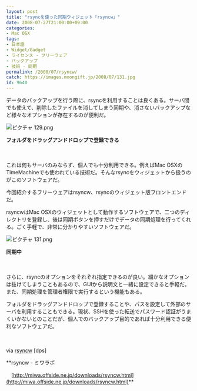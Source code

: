 ```yaml
---
layout: post
title: "rsyncを使った同期ウィジェット「rsyncw」"
date: 2008-07-27T21:00:00+09:00
categories:
- Mac OSX
tags: 
- 日本語
- Widget/Gadget
- ライセンス - フリーウェア
- バックアップ
- 技術 - 同期
permalink: /2008/07/rsyncw/
catch: https://images.moongift.jp/2008/07/131.jpg
id: 9640
---
```

データのバックアップを行う際に、rsyncを利用することは良くある。サーバ間でも使えて、削除したファイルを消してしまう同期や、消さないバックアップなど様々なオプションが存在するのが便利だ。

  

![ピクチャ 129.png](https://images.moongift.jp/2008/07/129.jpg)

  

**フォルダをドラッグアンドドロップで登録できる**

  

　

  

これは何もサーバのみならず、個人でも十分利用できる。例えばMac OSXのTimeMachineでも使われている技術だ。そんなrsyncをウィジェットから扱うのがこのソフトウェアだ。

  

今回紹介するフリーウェアはrsyncw、rsyncのウィジェット版フロントエンドだ。

  
  
<!--more-->  

rsyncwはMac OSXのウィジェットとして動作するソフトウェアで、二つのディレクトリを登録し、後は同期ボタンを押すだけでデータの同期処理を行ってくれる。ごく手軽で、非常に分かりやすいソフトウェアだ。

  

![ピクチャ 131.png](https://images.moongift.jp/2008/07/131.jpg)  
  
**同期中**

  

　

  

さらに、rsyncのオプションをそれぞれ指定できるのが良い。細かなオプションは抜けてしまうこともあるので、GUIから説明文と一緒に設定できると手軽だ。また、同期処理を管理者権限で実行するという機能もある。

  

フォルダをドラッグアンドドロップで登録することや、パスを設定して外部のサーバを利用することもできる。現状、SSHを使った転送でパスワード認証がうまくいかないとのことだが、個人でのバックアップ目的であれば十分利用できる便利なソフトウェアだ。

  

　

  

via [rsyncw](http://dpsmac.com/2418) [dps]

  

**rsyncw - ミワラボ  
  
　[http://miwa.offside.ne.jp/downloads/rsyncw.html](http://miwa.offside.ne.jp/downloads/rsyncw.html)**

  
